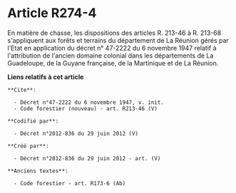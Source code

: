 # Article R274-4

En matière de chasse, les dispositions des articles R. 213-46 à R. 213-68 s'appliquent aux forêts et terrains du département
de La Réunion gérés par l'Etat en application du décret n° 47-2222 du 6 novembre 1947 relatif à l'attribution de l'ancien
domaine colonial dans les départements de La Guadeloupe, de la Guyane française, de la Martinique et de La Réunion.

**Liens relatifs à cet article**

	**Cite**:

	  - Décret n°47-2222 du 6 novembre 1947, v. init.
	  - Code forestier (nouveau) - art. R213-46 (V)

	**Codifié par**:

	  - Décret n°2012-836 du 29 juin 2012 (V)

	**Créé par**:

	  - Décret n°2012-836 du 29 juin 2012 - art. (V)

	**Anciens textes**:

	  - Code forestier - art. R173-6 (Ab)
